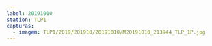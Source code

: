 ```yaml
---
label: 20191010
station: TLP1
capturas:
  - imagem: TLP1/2019/201910/20191010/M20191010_213944_TLP_1P.jpg
---
```

